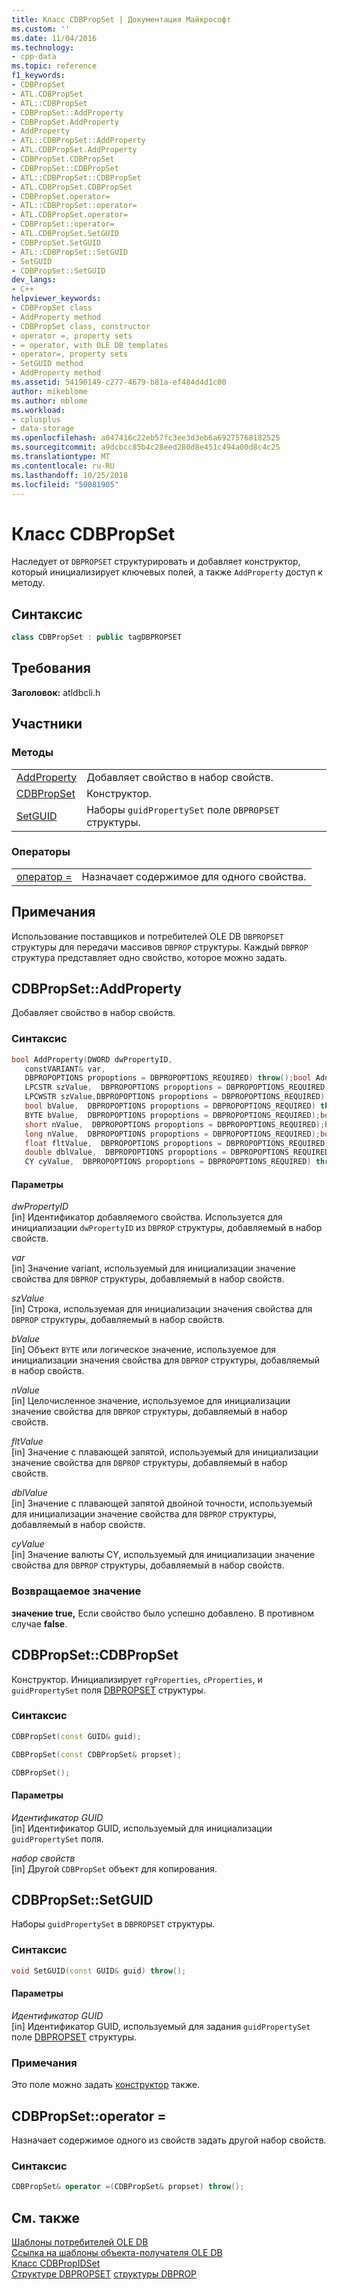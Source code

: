 ```yaml
---
title: Класс CDBPropSet | Документация Майкрософт
ms.custom: ''
ms.date: 11/04/2016
ms.technology:
- cpp-data
ms.topic: reference
f1_keywords:
- CDBPropSet
- ATL.CDBPropSet
- ATL::CDBPropSet
- CDBPropSet::AddProperty
- CDBPropSet.AddProperty
- AddProperty
- ATL::CDBPropSet::AddProperty
- ATL.CDBPropSet.AddProperty
- CDBPropSet.CDBPropSet
- CDBPropSet::CDBPropSet
- ATL::CDBPropSet::CDBPropSet
- ATL.CDBPropSet.CDBPropSet
- CDBPropSet.operator=
- ATL::CDBPropSet::operator=
- ATL.CDBPropSet.operator=
- CDBPropSet::operator=
- ATL.CDBPropSet.SetGUID
- CDBPropSet.SetGUID
- ATL::CDBPropSet::SetGUID
- SetGUID
- CDBPropSet::SetGUID
dev_langs:
- C++
helpviewer_keywords:
- CDBPropSet class
- AddProperty method
- CDBPropSet class, constructor
- operator =, property sets
- = operator, with OLE DB templates
- operator=, property sets
- SetGUID method
- AddProperty method
ms.assetid: 54190149-c277-4679-b81a-ef484d4d1c00
author: mikeblome
ms.author: mblome
ms.workload:
- cplusplus
- data-storage
ms.openlocfilehash: a047416c22eb57fc3ee3d3eb6a69275768182525
ms.sourcegitcommit: a9dcbcc85b4c28eed280d8e451c494a00d8c4c25
ms.translationtype: MT
ms.contentlocale: ru-RU
ms.lasthandoff: 10/25/2018
ms.locfileid: "50081905"
---
```

# <a name="cdbpropset-class"></a>Класс CDBPropSet

Наследует от `DBPROPSET` структурировать и добавляет конструктор, который инициализирует ключевых полей, а также `AddProperty` доступ к методу.

## <a name="syntax"></a>Синтаксис

```cpp
class CDBPropSet : public tagDBPROPSET
```

## <a name="requirements"></a>Требования

**Заголовок:** atldbcli.h

## <a name="members"></a>Участники

### <a name="methods"></a>Методы

|||
|-|-|
|[AddProperty](#addproperty)|Добавляет свойство в набор свойств.|
|[CDBPropSet](#cdbpropset)|Конструктор.|
|[SetGUID](#setguid)|Наборы `guidPropertySet` поле `DBPROPSET` структуры.|

### <a name="operators"></a>Операторы

|||
|-|-|
|[оператор =](#op_equal)|Назначает содержимое для одного свойства.|

## <a name="remarks"></a>Примечания

Использование поставщиков и потребителей OLE DB `DBPROPSET` структуры для передачи массивов `DBPROP` структуры. Каждый `DBPROP` структура представляет одно свойство, которое можно задать.

## <a name="addproperty"></a> CDBPropSet::AddProperty

Добавляет свойство в набор свойств.

### <a name="syntax"></a>Синтаксис

```cpp
bool AddProperty(DWORD dwPropertyID, 
   constVARIANT& var, 
   DBPROPOPTIONS propoptions = DBPROPOPTIONS_REQUIRED) throw();bool AddProperty(DWORD dwPropertyID,
   LPCSTR szValue,  DBPROPOPTIONS propoptions = DBPROPOPTIONS_REQUIRED) throw();bool AddProperty(DWORD dwPropertyID,
   LPCWSTR szValue,DBPROPOPTIONS propoptions = DBPROPOPTIONS_REQUIRED) throw();bool AddProperty(DWORD dwPropertyID,
   bool bValue,  DBPROPOPTIONS propoptions = DBPROPOPTIONS_REQUIRED) throw();bool AddProperty(DWORD dwPropertyID,
   BYTE bValue,  DBPROPOPTIONS propoptions = DBPROPOPTIONS_REQUIRED);bool AddProperty(DWORD dwPropertyID,
   short nValue,  DBPROPOPTIONS propoptions = DBPROPOPTIONS_REQUIRED);bool AddProperty(DWORD dwPropertyID,
   long nValue,  DBPROPOPTIONS propoptions = DBPROPOPTIONS_REQUIRED);bool AddProperty(DWORD dwPropertyID,
   float fltValue,  DBPROPOPTIONS propoptions = DBPROPOPTIONS_REQUIRED);bool AddProperty(DWORD dwPropertyID,
   double dblValue,  DBPROPOPTIONS propoptions = DBPROPOPTIONS_REQUIRED) throw();bool AddProperty(DWORD dwPropertyID,
   CY cyValue,  DBPROPOPTIONS propoptions = DBPROPOPTIONS_REQUIRED) throw();
```

#### <a name="parameters"></a>Параметры

*dwPropertyID*<br/>
[in] Идентификатор добавляемого свойства. Используется для инициализации `dwPropertyID` из `DBPROP` структуры, добавляемый в набор свойств.

*var*<br/>
[in] Значение variant, используемый для инициализации значение свойства для `DBPROP` структуры, добавляемый в набор свойств.

*szValue*<br/>
[in] Строка, используемая для инициализации значения свойства для `DBPROP` структуры, добавляемый в набор свойств.

*bValue*<br/>
[in] Объект `BYTE` или логическое значение, используемое для инициализации значения свойства для `DBPROP` структуры, добавляемый в набор свойств.

*nValue*<br/>
[in] Целочисленное значение, используемое для инициализации значение свойства для `DBPROP` структуры, добавляемый в набор свойств.

*fltValue*<br/>
[in] Значение с плавающей запятой, используемый для инициализации значение свойства для `DBPROP` структуры, добавляемый в набор свойств.

*dblValue*<br/>
[in] Значение с плавающей запятой двойной точности, используемый для инициализации значение свойства для `DBPROP` структуры, добавляемый в набор свойств.

*cyValue*<br/>
[in] Значение валюты CY, используемый для инициализации значение свойства для `DBPROP` структуры, добавляемый в набор свойств.

### <a name="return-value"></a>Возвращаемое значение

**значение true,** Если свойство было успешно добавлено. В противном случае **false**.

## <a name="cdbpropset"></a> CDBPropSet::CDBPropSet

Конструктор. Инициализирует `rgProperties`, `cProperties`, и `guidPropertySet` поля [DBPROPSET](/previous-versions/windows/desktop/ms714367) структуры.

### <a name="syntax"></a>Синтаксис

```cpp
CDBPropSet(const GUID& guid);

CDBPropSet(const CDBPropSet& propset);

CDBPropSet();
```

#### <a name="parameters"></a>Параметры

*Идентификатор GUID*<br/>
[in] Идентификатор GUID, используемый для инициализации `guidPropertySet` поля.

*набор свойств*<br/>
[in] Другой `CDBPropSet` объект для копирования.

## <a name="setguid"></a> CDBPropSet::SetGUID

Наборы `guidPropertySet` в `DBPROPSET` структуры.

### <a name="syntax"></a>Синтаксис

```cpp
void SetGUID(const GUID& guid) throw();
```

#### <a name="parameters"></a>Параметры

*Идентификатор GUID*<br/>
[in] Идентификатор GUID, используемый для задания `guidPropertySet` поле [DBPROPSET](/previous-versions/windows/desktop/ms714367) структуры.

### <a name="remarks"></a>Примечания

Это поле можно задать [конструктор](../../data/oledb/cdbpropset-cdbpropset.md) также.

## <a name="op_equal"></a> CDBPropSet::operator =

Назначает содержимое одного из свойств задать другой набор свойств.

### <a name="syntax"></a>Синтаксис

```cpp
CDBPropSet& operator =(CDBPropSet& propset) throw();
```

## <a name="see-also"></a>См. также

[Шаблоны потребителей OLE DB](../../data/oledb/ole-db-consumer-templates-cpp.md)<br/>
[Ссылка на шаблоны объекта-получателя OLE DB](../../data/oledb/ole-db-consumer-templates-reference.md)<br/>
[Класс CDBPropIDSet](../../data/oledb/cdbpropidset-class.md)<br/>
[Структуре DBPROPSET](/previous-versions/windows/desktop/ms714367)
[структуры DBPROP](/previous-versions/windows/desktop/ms717970)